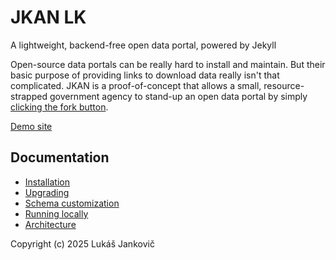 # JKAN LK
A lightweight, backend-free open data portal, powered by Jekyll

Open-source data portals can be really hard to install and maintain. But their
basic purpose of providing links to download data really isn't that complicated. JKAN is a proof-of-concept
that allows a small, resource-strapped government agency to stand-up an open data portal by simply
[clicking the fork button](https://help.github.com/articles/fork-a-repo/).

[Demo site](https://demo.jkan.io)

## Documentation
* [Installation](docs/installation.md)
* [Upgrading](docs/upgrading.md)
* [Schema customization](docs/schema-customization.md)
* [Running locally](docs/running-locally.md)
* [Architecture](docs/architecture.md)

Copyright (c) 2025 Lukáš Jankovič
